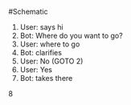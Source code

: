 #Schematic
1. User: says hi
2. Bot: Where do you want to go?
3. User: where to go
4. Bot: clarifies
5. User: No (GOTO 2)
6. User: Yes
7. Bot: takes there


8 